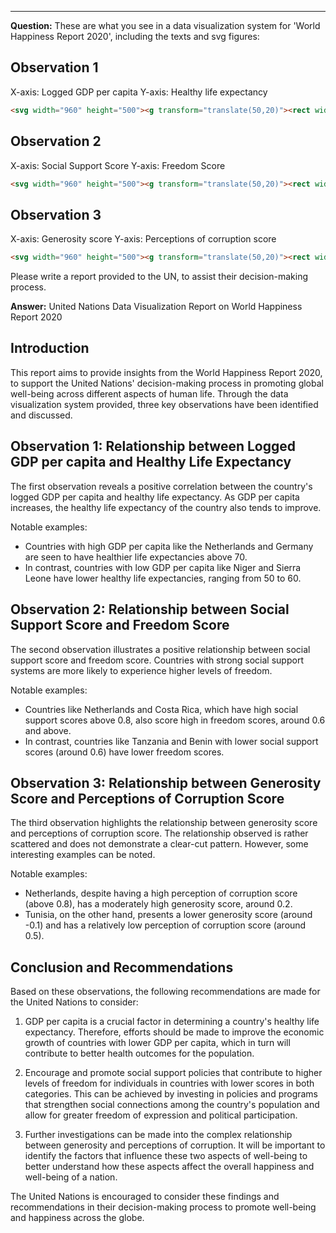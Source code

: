 ---
**Question:** 
These are what you see in a data visualization system for 'World Happiness Report 2020', including the texts and svg figures:

## Observation 1

X-axis: Logged GDP per capita
Y-axis: Healthy life expectancy

```html
<svg width="960" height="500"><g transform="translate(50,20)"><rect width="890" height="430" style="fill: none; pointer-events: all;"></rect><g class="x axis" transform="translate(0,430)" fill="none" font-size="10" font-family="sans-serif" text-anchor="middle"><path class="domain" stroke="currentColor" d="M0,6V0H890V6"></path><g class="tick" opacity="1" transform="translate(296.66666666666663,0)"><line stroke="currentColor" y2="6"></line><text fill="currentColor" y="9" dy="0.71em">8</text></g><g class="tick" opacity="1" transform="translate(692.2222222222223,0)"><line stroke="currentColor" y2="6"></line><text fill="currentColor" y="9" dy="0.71em">10</text></g></g><g class="y axis" fill="none" font-size="10" font-family="sans-serif" text-anchor="end"><path class="domain" stroke="currentColor" d="M-6,430H0V0H-6"></path><g class="tick" opacity="1" transform="translate(0,430)"><line stroke="currentColor" x2="-6"></line><text fill="currentColor" x="-9" dy="0.32em">50</text></g><g class="tick" opacity="1" transform="translate(0,250.83333333333331)"><line stroke="currentColor" x2="-6"></line><text fill="currentColor" x="-9" dy="0.32em">60</text></g><g class="tick" opacity="1" transform="translate(0,71.66666666666666)"><line stroke="currentColor" x2="-6"></line><text fill="currentColor" x="-9" dy="0.32em">70</text></g></g><circle class="circle" r="5" country="Jamaica" cx="495.6311111111112" cy="123.62500000000009" style="fill: rgb(31, 119, 180);" transform="translate(0,0) scale(1)"></circle><circle class="circle" r="5" country="El Salvador" cx="476.4466666666668" cy="141.39833333333328" style="fill: rgb(31, 119, 180);" transform="translate(0,0) scale(1)"></circle><circle class="circle" r="5" country="Moldova" cx="450.3399999999998" cy="161.01708333333323" style="fill: rgb(255, 127, 14);" transform="translate(0,0) scale(1)"></circle><circle class="circle" r="5" country="Tunisia" cx="556.7444444444443" cy="127.24416666666673" style="fill: rgb(44, 160, 44);" transform="translate(0,0) scale(1)"></circle><circle class="circle" r="5" country="Brazil" cx="606.3866666666668" cy="134.73333333333323" style="fill: rgb(31, 119, 180);" transform="translate(0,0) scale(1)"></circle><circle class="circle" r="5" country="Gabon" cx="629.131111111111" cy="255.93958333333325" style="fill: rgb(214, 39, 40);" transform="translate(0,0) scale(1)"></circle><circle class="circle" r="5" country="Cameroon" cx="320.2022222222222" cy="381.53541666666666" style="fill: rgb(214, 39, 40);" transform="translate(0,0) scale(1)"></circle><circle class="circle" r="5" country="Costa Rica" cx="624.5822222222221" cy="48.375000000000064" style="fill: rgb(31, 119, 180);" transform="translate(0,0) scale(1)"></circle><circle class="circle" r="5" country="Thailand" cx="641.1955555555558" cy="120.91958333333326" style="fill: rgb(148, 103, 189);" transform="translate(0,0) scale(1)"></circle><circle class="circle" r="5" country="Cyprus" cx="772.5200000000001" cy="5.339166666666699" style="fill: rgb(140, 86, 75);" transform="translate(0,0) scale(1)"></circle><circle class="circle" r="5" country="Tanzania" cx="290.3377777777778" cy="295.69666666666666" style="fill: rgb(214, 39, 40);" transform="translate(0,0) scale(1)"></circle><circle class="circle" r="5" country="Sierra Leone" cx="152.09111111111113" cy="414.5020833333333" style="fill: rgb(214, 39, 40);" transform="translate(0,0) scale(1)"></circle><circle class="circle" r="5" country="Croatia" cx="706.2644444444444" cy="67.81458333333329" style="fill: rgb(227, 119, 194);" transform="translate(0,0) scale(1)"></circle><circle class="circle" r="5" country="Niger" cx="67.63999999999993" cy="367.29166666666663" style="fill: rgb(214, 39, 40);" transform="translate(0,0) scale(1)"></circle><circle class="circle" r="5" country="Netherlands" cx="853.0155555555557" cy="30.440416666666632" style="fill: rgb(140, 86, 75);" transform="translate(0,0) scale(1)"></circle><circle class="circle" r="5" country="Benin" cx="232.19111111111116" cy="352.7433333333334" style="fill: rgb(214, 39, 40);" transform="translate(0,0) scale(1)"></circle><circle class="circle" r="5" country="Germany" cx="837.1933333333334" cy="32.2141666666667" style="fill: rgb(140, 86, 75);" transform="translate(0,0) scale(1)"></circle><circle class="circle" r="5" country="Senegal" cx="320.2022222222222" cy="258.01791666666674" style="fill: rgb(214, 39, 40);" transform="translate(0,0) scale(1)"></circle><circle class="circle" r="5" country="Macedonia" cx="595.5088888888888" cy="116.3866666666666" style="fill: rgb(227, 119, 194);" transform="translate(0,0) scale(1)"></circle><circle class="circle" r="5" country="Bulgaria" cx="666.3133333333333" cy="128.9283333333333" style="fill: rgb(227, 119, 194);" transform="translate(0,0) scale(1)"></circle><text class="axis-title" x="445" y="463.3333333333333" style="text-anchor: middle;">Logged GDP per capita</text><text class="axis-title" transform="rotate(-90)" y="-33.333333333333336" x="-215" style="text-anchor: middle;">Healthy life expectancy</text></g></svg>
```

## Observation 2

X-axis: Social Support Score
Y-axis: Freedom Score

```html
<svg width="960" height="500"><g transform="translate(50,20)"><rect width="890" height="430" style="fill: none; pointer-events: all;"></rect><g class="x axis" transform="translate(0,430)" fill="none" font-size="10" font-family="sans-serif" text-anchor="middle"><path class="domain" stroke="currentColor" d="M0,6V0H890V6"></path><g class="tick" opacity="1" transform="translate(267, 0)"><line stroke="currentColor" y2="6"></line><text fill="currentColor" y="9" dy="0.71em">0.6</text></g><g class="tick" opacity="1" transform="translate(623, 0)"><line stroke="currentColor" y2="6"></line><text fill="currentColor" y="9" dy="0.71em">0.8</text></g></g><g class="y axis" fill="none" font-size="10" font-family="sans-serif" text-anchor="end"><path class="domain" stroke="currentColor" d="M-6,430H0V0H-6"></path><g class="tick" opacity="1" transform="translate(0, 376.25)"><line stroke="currentColor" x2="-6"></line><text fill="currentColor" x="-9" dy="0.32em">0.6</text></g><g class="tick" opacity="1" transform="translate(0, 161.25)"><line stroke="currentColor" x2="-6"></line><text fill="currentColor" x="-9" dy="0.32em">0.8</text></g></g><circle class="circle" r="5" country="Jamaica" cx="829.4800000000001" cy="98.89999999999999" style="fill: rgb(31, 119, 180);"></circle><circle class="circle" r="5" country="El Salvador" cx="633.6800000000002" cy="124.70000000000002" style="fill: rgb(31, 119, 180);"></circle><circle class="circle" r="5" country="Moldova" cx="699.5400000000001" cy="245.10000000000002" style="fill: rgb(255, 127, 14);"></circle><circle class="circle" r="5" country="Tunisia" cx="425.41999999999996" cy="383.7750000000001" style="fill: rgb(44, 160, 44);"></circle><circle class="circle" r="5" country="Brazil" cx="795.6600000000001" cy="161.24999999999994" style="fill: rgb(31, 119, 180);"></circle><circle class="circle" r="5" country="Gabon" cx="601.6400000000001" cy="263.375" style="fill: rgb(214, 39, 40);"></circle><circle class="circle" r="5" country="Cameroon" cx="444.99999999999994" cy="201.02499999999998" style="fill: rgb(214, 39, 40);"></circle><circle class="circle" r="5" country="Costa Rica" cx="804.5600000000002" cy="16.124999999999893" style="fill: rgb(31, 119, 180);"></circle><circle class="circle" r="5" country="Thailand" cx="783.2000000000002" cy="48.37499999999992" style="fill: rgb(148, 103, 189);"></circle><circle class="circle" r="5" country="Cyprus" cx="633.6800000000002" cy="182.74999999999997" style="fill: rgb(140, 86, 75);"></circle><circle class="circle" r="5" country="Tanzania" cx="425.41999999999996" cy="137.60000000000002" style="fill: rgb(214, 39, 40);"></circle><circle class="circle" r="5" country="Sierra Leone" cx="331.08000000000004" cy="252.62500000000006" style="fill: rgb(214, 39, 40);"></circle><circle class="circle" r="5" country="Croatia" cx="756.5000000000001" cy="252.62500000000006" style="fill: rgb(227, 119, 194);"></circle><circle class="circle" r="5" country="Niger" cx="297.26" cy="204.25" style="fill: rgb(214, 39, 40);"></circle><circle class="circle" r="5" country="Netherlands" cx="870.42" cy="44.07499999999992" style="fill: rgb(140, 86, 75);"></circle><circle class="circle" r="5" country="Benin" cx="33.819999999999936" cy="231.12500000000003" style="fill: rgb(214, 39, 40);"></circle><circle class="circle" r="5" country="Germany" cx="799.2200000000001" cy="89.22499999999997" style="fill: rgb(140, 86, 75);"></circle><circle class="circle" r="5" country="Senegal" cx="487.72" cy="278.42500000000007" style="fill: rgb(214, 39, 40);"></circle><circle class="circle" r="5" country="Macedonia" cx="658.6" cy="226.82500000000005" style="fill: rgb(227, 119, 194);"></circle><circle class="circle" r="5" country="Bulgaria" cx="868.64" cy="220.37499999999997" style="fill: rgb(227, 119, 194);"></circle><text class="axis-title" x="445" y="463.3333333333333" style="text-anchor: middle;">Social support score</text><text class="axis-title" transform="rotate(-90)" y="-33.333333333333336" x="-215" style="text-anchor: middle;">Freedom score</text></g></svg>
```

## Observation 3

X-axis: Generosity score
Y-axis: Perceptions of corruption score

```html
<svg width="960" height="500"><g transform="translate(50,20)"><rect width="890" height="430" style="fill: none; pointer-events: all;"></rect><g class="x axis" transform="translate(0,430)" fill="none" font-size="10" font-family="sans-serif" text-anchor="middle"><path class="domain" stroke="currentColor" d="M0,6V0H890V6"></path><g class="tick" opacity="1" transform="translate(80.90908813476562, 0)"><line stroke="currentColor" y2="6"></line><text fill="currentColor" y="9" dy="0.71em">−0.2</text></g><g class="tick" opacity="1" transform="translate(404.5454406738281, 0)"><line stroke="currentColor" y2="6"></line><text fill="currentColor" y="9" dy="0.71em">0.0</text></g><g class="tick" opacity="1" transform="translate(728.1818237304688, 0)"><line stroke="currentColor" y2="6"></line><text fill="currentColor" y="9" dy="0.71em">0.2</text></g></g><g class="y axis" fill="none" font-size="10" font-family="sans-serif" text-anchor="end"><path class="domain" stroke="currentColor" d="M-6,430H0V0H-6"></path><g class="tick" opacity="1" transform="translate(0, 394.1666564941406)"><line stroke="currentColor" x2="-6"></line><text fill="currentColor" x="-9" dy="0.32em">0.4</text></g><g class="tick" opacity="1" transform="translate(0, 250.8333282470703)"><line stroke="currentColor" x2="-6"></line><text fill="currentColor" x="-9" dy="0.32em">0.6</text></g><g class="tick" opacity="1" transform="translate(0, 107.5)"><line stroke="currentColor" x2="-6"></line><text fill="currentColor" x="-9" dy="0.32em">0.8</text></g></g><circle class="circle" r="5" country="Jamaica" cx="202.27272727272725" cy="43.716666666666626" style="fill: rgb(31, 119, 180);"></circle><circle class="circle" r="5" country="El Salvador" cx="208.74545454545452" cy="140.4666666666666" style="fill: rgb(31, 119, 180);"></circle><circle class="circle" r="5" country="Moldova" cx="343.05454545454546" cy="26.51666666666661" style="fill: rgb(255, 127, 14);"></circle><circle class="circle" r="5" country="Tunisia" cx="55.01818181818182" cy="58.76666666666664" style="fill: rgb(44, 160, 44);"></circle><circle class="circle" r="5" country="Brazil" cx="239.4909090909091" cy="128.28333333333327" style="fill: rgb(31, 119, 180);"></circle><circle class="circle" r="5" country="Gabon" cx="45.3090909090909" cy="72.38333333333334" style="fill: rgb(214, 39, 40);"></circle><circle class="circle" r="5" country="Cameroon" cx="402.9272727272727" cy="70.94999999999997" style="fill: rgb(214, 39, 40);"></circle><circle class="circle" r="5" country="Costa Rica" cx="239.4909090909091" cy="117.53333333333327" style="fill: rgb(31, 119, 180);"></circle><circle class="circle" r="5" country="Thailand" cx="839.8363636363636" cy="45.866666666666625" style="fill: rgb(148, 103, 189);"></circle><circle class="circle" r="5" country="Cyprus" cx="475.74545454545444" cy="67.36666666666665" style="fill: rgb(140, 86, 75);"></circle><circle class="circle" r="5" country="Tanzania" cx="582.5454545454544" cy="236.49999999999997" style="fill: rgb(214, 39, 40);"></circle><circle class="circle" r="5" country="Sierra Leone" cx="548.5636363636362" cy="63.783333333333324" style="fill: rgb(214, 39, 40);"></circle><circle class="circle" r="5" country="Croatia" cx="195.79999999999998" cy="24.36666666666661" style="fill: rgb(227, 119, 194);"></circle><circle class="circle" r="5" country="Niger" cx="427.2" cy="162.6833333333333" style="fill: rgb(214, 39, 40);"></circle><circle class="circle" r="5" country="Netherlands" cx="741.1272727272726" cy="419.25" style="fill: rgb(140, 86, 75);"></circle><circle class="circle" r="5" country="Benin" cx="398.0727272727272" cy="149.7833333333333" style="fill: rgb(214, 39, 40);"></circle><circle class="circle" r="5" country="Germany" cx="534" cy="354.0333333333333" style="fill: rgb(140, 86, 75);"></circle><circle class="circle" r="5" country="Senegal" cx="320.4" cy="101.04999999999994" style="fill: rgb(214, 39, 40);"></circle><circle class="circle" r="5" country="Macedonia" cx="372.18181818181813" cy="37.983333333333306" style="fill: rgb(227, 119, 194);"></circle><circle class="circle" r="5" country="Bulgaria" cx="171.52727272727273" cy="10.033333333333278" style="fill: rgb(227, 119, 194);"></circle><text class="axis-title" x="445" y="463.3333333333333" style="text-anchor: middle;">Generosity score</text><text class="axis-title" transform="rotate(-90)" y="-33.333333333333336" x="-215" style="text-anchor: middle;">Perceptions of corruption score</text></g></svg>
```


Please write a report provided to the UN, to assist their decision-making process.



**Answer:** United Nations Data Visualization Report on World Happiness Report 2020

Introduction
-------------
This report aims to provide insights from the World Happiness Report 2020, to support the United Nations' decision-making process in promoting global well-being across different aspects of human life. Through the data visualization system provided, three key observations have been identified and discussed.

Observation 1: Relationship between Logged GDP per capita and Healthy Life Expectancy
------------------------------------------------------------------------------
The first observation reveals a positive correlation between the country's logged GDP per capita and healthy life expectancy. As GDP per capita increases, the healthy life expectancy of the country also tends to improve.

Notable examples:
- Countries with high GDP per capita like the Netherlands and Germany are seen to have healthier life expectancies above 70.
- In contrast, countries with low GDP per capita like Niger and Sierra Leone have lower healthy life expectancies, ranging from 50 to 60.

Observation 2: Relationship between Social Support Score and Freedom Score
-----------------------------------------------------------------------
The second observation illustrates a positive relationship between social support score and freedom score. Countries with strong social support systems are more likely to experience higher levels of freedom.

Notable examples:
- Countries like Netherlands and Costa Rica, which have high social support scores above 0.8, also score high in freedom scores, around 0.6 and above.
- In contrast, countries like Tanzania and Benin with lower social support scores (around 0.6) have lower freedom scores.

Observation 3: Relationship between Generosity Score and Perceptions of Corruption Score
-----------------------------------------------------------------------------------
The third observation highlights the relationship between generosity score and perceptions of corruption score. The relationship observed is rather scattered and does not demonstrate a clear-cut pattern. However, some interesting examples can be noted.

Notable examples:
- Netherlands, despite having a high perception of corruption score (above 0.8), has a moderately high generosity score, around 0.2.
- Tunisia, on the other hand, presents a lower generosity score (around -0.1) and has a relatively low perception of corruption score (around 0.5).

Conclusion and Recommendations
-------------------------------
Based on these observations, the following recommendations are made for the United Nations to consider:

1. GDP per capita is a crucial factor in determining a country's healthy life expectancy. Therefore, efforts should be made to improve the economic growth of countries with lower GDP per capita, which in turn will contribute to better health outcomes for the population.
   
2. Encourage and promote social support policies that contribute to higher levels of freedom for individuals in countries with lower scores in both categories. This can be achieved by investing in policies and programs that strengthen social connections among the country's population and allow for greater freedom of expression and political participation.

3. Further investigations can be made into the complex relationship between generosity and perceptions of corruption. It will be important to identify the factors that influence these two aspects of well-being to better understand how these aspects affect the overall happiness and well-being of a nation.

The United Nations is encouraged to consider these findings and recommendations in their decision-making process to promote well-being and happiness across the globe.

